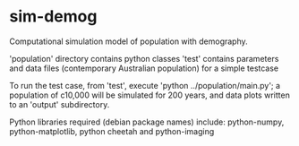 sim-demog
=========

Computational simulation model of population with demography.

'population' directory contains python classes
'test' contains parameters and data files (contemporary Australian population) for a simple testcase

To run the test case, from 'test', execute 'python ../population/main.py'; a population of c10,000 will be simulated for 200 years, and data plots written to an 'output' subdirectory.

Python libraries required (debian package names) include: python-numpy, python-matplotlib, python cheetah and python-imaging
